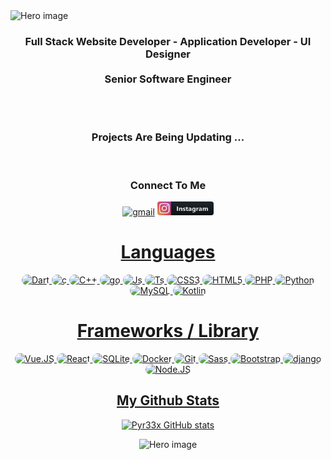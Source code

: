 <img src="https://cdn.discordapp.com/attachments/844973689292193824/921149576751239198/hero.png" alt="Hero image">


<div align="center">
    <h3 style="Arial"> Full Stack Website Developer - Application Developer - UI Designer </br> </br> Senior Software Engineer </h3>
</div>


<br>
<br>
<div align="center">
    <h3 style="Arial"> Projects Are Being Updating ... </h3>
    </div>

<br>


<h3 align="center">
   Connect To Me
</h3>

<div align="center">
<a href=""><image src="https://raw.githubusercontent.com/MikeCodesDotNET/ColoredBadges/master/svg/social/gmail.svg" alt="gmail" width="75"></image></a>
<a href="https://www.instagram.com/pyr8x"><img src="https://raw.githubusercontent.com/MikeCodesDotNET/ColoredBadges/master/svg/social/instagram.svg" alt="instagram" width="90">


<h1 align="center">
    Languages
</h1>

<div align="center">
    <img src="https://img.shields.io/badge/Dart-0175C2?style=flat&logo=dart&logoColor=white" alt="Dart" style="border-radius:15px"/>
    <img src="https://img.shields.io/badge/C-A8B9CC?style=flat&logo=c&logoColor=white" alt="c" style="border-radius:15px"/>
    <img src="https://img.shields.io/badge/C%2B%2B-00599C?style=flat&logo=c%2B%2B&logoColor=white" alt="C++" style="border-radius:15px"/>
    <img src="https://img.shields.io/badge/Go-00ADD8?style=flat&logo=go&logoColor=white" alt="go" style="border-radius:15px"/>
    <img src="https://img.shields.io/badge/JavaScript-F7DF1E?style=flat&logo=javascript&logoColor=white" alt="Js" style="border-radius:15px"/>
    <img src="https://img.shields.io/badge/TypeScript-3178C6?style=flat&logo=typescript&logoColor=white" alt="Ts" style="border-radius:15px"/>
    <img src="https://img.shields.io/badge/CSS3-1572B6?style=flat&logo=css3&logoColor=white" alt="CSS3" style="border-radius:15px"/>
    <img src="https://img.shields.io/badge/HTML5-E34F26?style=flat&logo=html5&logoColor=white" alt="HTML5" style="border-radius:15px"/>
    <img src="https://img.shields.io/badge/PHP-777BB4?style=flat&logo=php&logoColor=white" alt="PHP" style="border-radius:15px"/>
    <img src="https://img.shields.io/badge/Python-3776AB?style=flat&logo=python&logoColor=white" alt="Python" style="border-radius:15px"/>
    <img src="https://img.shields.io/badge/MySQL-4479A1?style=flat&logo=mysql&logoColor=white" alt="MySQL" style="border-radius:15px"/>
    <img src="https://img.shields.io/badge/Kotlin-0095D5?style=flat&logo=kotlin&logoColor=white" alt="Kotlin" style="border-radius:15px"/>
</div>

<h1 align="center">
    Frameworks / Library
</h1>

<div align="center">
    <img src="https://img.shields.io/badge/Vue.JS-4FC08D?style=flat&logo=vue.js&logoColor=white" alt="Vue.JS" style="border-radius:15px"/>
    <img src="https://img.shields.io/badge/React-61DAFB?style=flat&logo=react&logoColor=white" alt="React" style="border-radius:15px"/>
    <img src="https://img.shields.io/badge/SQLite-003B57?style=flat&logo=sqlite&logoColor=white" alt="SQLite" style="border-radius:15px"/>
    <img src="https://img.shields.io/badge/Docker-2498ED?style=flat&logo=docker&logoColor=white" alt="Docker" style="border-radius:15px"/>
    <img src="https://img.shields.io/badge/Git-F05032?style=flat&logo=git&logoColor=white" alt="Git" style="border-radius:15px"/>
    <img src="https://img.shields.io/badge/Sass-CC6699?style=flat&logo=sass&logoColor=white" alt="Sass" style="border-radius:15px"/>
    <img src="https://img.shields.io/badge/Bootstrap-7952B3?style=flat&logo=bootstrap&logoColor=white" alt="Bootstrap" style="border-radius:15px"/>
    <img src="https://img.shields.io/badge/Django-092E20?style=flat&logo=django&logoColor=white" alt="django" style="border-radius:15px"/>
    <img src="https://img.shields.io/badge/Node.JS-339933?style=flat&logo=node.js&logoColor=white" alt="Node.JS" style="border-radius:15px"/>
    </div>






<h2> My Github Stats </h2>

<div align="center">
  
[![Pyr33x GitHub stats](https://github-readme-stats.vercel.app/api?username=pyr33x)](https://github.com/pyr33x)

<img src="https://cdn.discordapp.com/attachments/844973689292193824/921150781380493323/footer.png" alt="Hero image">
